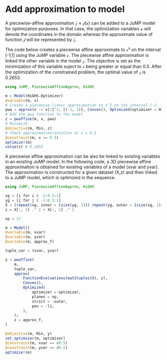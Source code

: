 # Add approximation to model

 A piecewise-affine approximation ̃𝓏 ≈ 𝒻(𝔁) can be added to a JuMP model for optimization purposes. In that case, the optimization variables 𝔁 will denote the coordinates in the domain whereas the approximate value of function 𝒻 will be represented by ̃𝓏.
 
The code below creates a piecewise affine approximate to 𝓍² on the interval [-1,1] using the JuMP variable 𝓍. The piecewise affine approximation is linked the other variable in the model 𝓏. The objective is set as the minimization of this variable suject to 𝓍 being greater or equal than 0.5. After the optimization of the constrained problem, the optimal value of 𝓏 is 0.2653.

```julia
using JuMP, PiecewiseAffineApprox, HiGHS

m = Model(HiGHS.Optimizer)
@variable(m, x)
# Create a piecewise linear approximation to x^2 on the interval [-1, 1]
pwa = approx(x -> x[1]^2, [(-1, 1)], Convex(), Optimized(optimizer = HiGHS.Optimizer, planes=5))
# Add the pwa function to the model
z = pwaffine(m, x, pwa)
# Minimize
@objective(m, Min, z)
# Check approximation/solution at x = 0.5
@constraint(m, x >= 0.5)
optimize!(m)
value(z) # 0.2653
```

A piecewise affine approximation can be also be linked to existing variables in an existing JuMP model. In the following code, a 3D piecewise affine approximation is obtained for existing variables of a model (xvar and yvar). The approximation is constructed for a given dataset (X,z) and then linked to a JuMP model, which is optimized in the sequence.


```julia
using JuMP, PiecewiseAffineApprox, HiGHS

xg = [i for i ∈ -1:0.5:1]
yg = [j for j ∈ -1:0.5:1]
X = [repeat(xg, inner = [size(yg, 1)]) repeat(yg, outer = [size(xg, 1)])]
z = X[:, 1] .^ 2 + X[:, 2] .^ 2

np = 17

m = Model()
@variable(m, xvar)
@variable(m, yvar)
@variable(m, approx_f)

tuple_var = (xvar, yvar)

y = pwaffine(
    m,
    tuple_var,
    approx(
        FunctionEvaluations(mat2tuples(X), z),
        Convex(),
        Optimized(
            optimizer = optimizer,
            planes = np,
            strict = :outer,
            pen = :l1,
        ),
    );
    z = approx_f,
)

@objective(m, Min, y)
set_optimizer(m, optimizer)
@constraint(m, xvar == √0.5)
@constraint(m, yvar == √0.5)
optimize!(m)
```